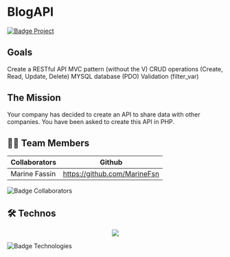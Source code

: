 # BlogAPI

<a href="https://becode.org"><img src="https://img.shields.io/badge/Project-BeCode-blue?style=for-the-badge&logo=appveyor" alt="Badge Project" style="margin-right:10px;">
</a>

<h2>Goals</h2>
Create a RESTful API
MVC pattern (without the V)
CRUD operations (Create, Read, Update, Delete)
MYSQL database (PDO)
Validation (filter_var)

<h2>The Mission</h2>
Your company has decided to create an API to share data with other companies. You have been asked to create this API in PHP.


## 👨‍💻 Team Members

| Collaborators        | Github                        | 
| -------------------- | ----------------------------- | 
| Marine Fassin        | https://github.com/MarineFsn  |       
           


<img src="https://img.shields.io/badge/Collaborators-1-red?style=for-the-badge&logo=appveyor" alt="Badge Collaborators">

## 🛠 Technos

<p align="center">
  <a href="https://skillicons.dev">
    <img src="https://skillicons.dev/icons?i=php,git,mysql" />
  </a>
</p>
<img src="https://img.shields.io/badge/Technos-PHP_/_Git_/_MySQL_-green?style=for-the-badge&logo=appveyor" alt="Badge Technologies" style="margin-right:10px;">

